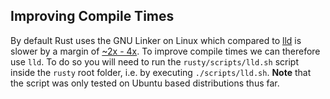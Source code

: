 ## Improving Compile Times

By default Rust uses the GNU Linker on Linux which compared to [lld](https://lld.llvm.org/) is slower by a margin of [~2x - 4x](https://llvm.org/devmtg/2016-10/slides/Ueyama-lld.pdf).
To improve compile times we can therefore use `lld`.
To do so you will need to run the `rusty/scripts/lld.sh` script inside the `rusty` root folder, i.e. by executing `./scripts/lld.sh`.
**Note** that the script was only tested on Ubuntu based distributions thus far.